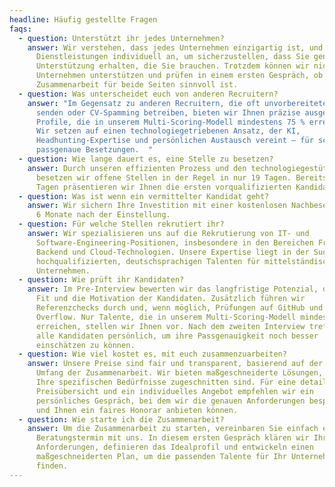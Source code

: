 ```yaml
---
headline: Häufig gestellte Fragen
faqs:
  - question: Unterstützt ihr jedes Unternehmen?
    answer: Wir verstehen, dass jedes Unternehmen einzigartig ist, und passen unsere
      Dienstleistungen individuell an, um sicherzustellen, dass Sie genau die
      Unterstützung erhalten, die Sie brauchen. Trotzdem können wir nicht jedes
      Unternehmen unterstützen und prüfen in einem ersten Gespräch, ob eine
      Zusammenarbeit für beide Seiten sinnvoll ist.
  - question: Was unterscheidet euch von anderen Recruitern?
    answer: "Im Gegensatz zu anderen Recruitern, die oft unvorbereitete Kandidaten
      senden oder CV-Spamming betreiben, bieten wir Ihnen präzise ausgewählte
      Profile, die in unserem Multi-Scoring-Modell mindestens 75 % erreichen.
      Wir setzen auf einen technologiegetriebenen Ansatz, der KI,
      Headhunting-Expertise und persönlichen Austausch vereint – für schnelle,
      passgenaue Besetzungen.  "
  - question: Wie lange dauert es, eine Stelle zu besetzen?
    answer: Durch unseren effizienten Prozess und den technologiegestützten Ansatz
      besetzen wir offene Stellen in der Regel in nur 19 Tagen. Bereits nach 3
      Tagen präsentieren wir Ihnen die ersten vorqualifizierten Kandidaten.
  - question: Was ist wenn ein vermittelter Kandidat geht?
    answer: Wir sichern Ihre Investition mit einer kostenlosen Nachbesetzung bis zu
      6 Monate nach der Einstellung.
  - question: Für welche Stellen rekrutiert ihr?
    answer: Wir spezialisieren uns auf die Rekrutierung von IT- und
      Software-Engineering-Positionen, insbesondere in den Bereichen Frontend,
      Backend und Cloud-Technologien. Unsere Expertise liegt in der Suche nach
      hochqualifizierten, deutschsprachigen Talenten für mittelständische
      Unternehmen.
  - question: Wie prüft ihr Kandidaten?
    answer: Im Pre-Interview bewerten wir das langfristige Potenzial, den Cultural
      Fit und die Motivation der Kandidaten. Zusätzlich führen wir
      Referenzchecks durch und, wenn möglich, Prüfungen auf GitHub und Stack
      Overflow. Nur Talente, die in unserem Multi-Scoring-Modell mindestens 75 %
      erreichen, stellen wir Ihnen vor. Nach dem zweiten Interview treffen wir
      alle Kandidaten persönlich, um ihre Passgenauigkeit noch besser
      einschätzen zu können.
  - question: Wie viel kostet es, mit euch zusammenzuarbeiten?
    answer: Unsere Preise sind fair und transparent, basierend auf der Art und dem
      Umfang der Zusammenarbeit. Wir bieten maßgeschneiderte Lösungen, die auf
      Ihre spezifischen Bedürfnisse zugeschnitten sind. Für eine detaillierte
      Preisübersicht und ein individuelles Angebot empfehlen wir ein
      persönliches Gespräch, bei dem wir die genauen Anforderungen besprechen
      und Ihnen ein faires Honorar anbieten können.
  - question: Wie starte ich die Zusammenarbeit?
    answer: Um die Zusammenarbeit zu starten, vereinbaren Sie einfach einen
      Beratungstermin mit uns. In diesem ersten Gespräch klären wir Ihre
      Anforderungen, definieren das Idealprofil und entwickeln einen
      maßgeschneiderten Plan, um die passenden Talente für Ihr Unternehmen zu
      finden.
---
```

